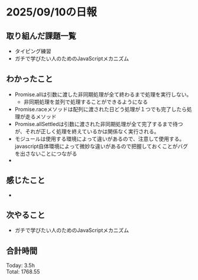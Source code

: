 # 2025/09/10の日報
## 取り組んだ課題一覧
* タイピング練習
* ガチで学びたい人のためのJavaScriptメカニズム
## わかったこと 
* Promise.allは引数に渡した非同期処理が全て終わるまで処理を実行しない。
  * 非同期処理を並列で処理することができるようになる
* Promise.raceメソッドは配列に渡された日どう処理が１つでも完了したら処理が走るメソッド  
* Promise.allSettledは引数に渡された非同期処理が全て完了するまで待つが、それが正しく処理を終えているかは関係なく実行される。
* モジュールは使用する環境によって違いがあるので、注意して使用する。javascript自体環境によって微妙な違いがあるので把握しておくことがバグを出さないことにつながる
* 
   
## 感じたこと
* 
## 次やること
* ガチで学びたい人のためのJavaScriptメカニズム
##  合計時間 
Today: 3.5h<br>
Total: 1768.55
